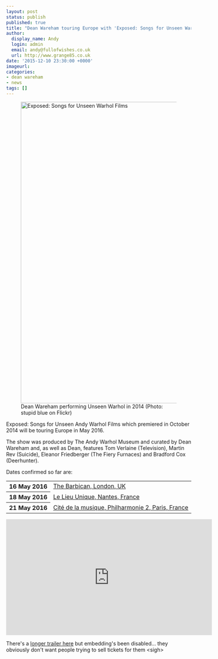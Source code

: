 ```yaml
---
layout: post
status: publish
published: true
title: "Dean Wareham touring Europe with 'Exposed: Songs for Unseen Warhol Films' in May 2016"
author:
  display_name: Andy
  login: admin
  email: andy@fullofwishes.co.uk
  url: http://www.grange85.co.uk
date: '2015-12-10 23:30:00 +0000'
imageurl:
categories:
- dean wareham
- news
tags: []
---
```

<figure><a data-flickr-embed="true"  href="https://www.flickr.com/photos/bluelaemmle/15564512766/in/album-72157648879688811/" title="Exposed: Songs for Unseen Warhol Films"><img src="https://farm6.staticflickr.com/5606/15564512766_f57d909680_b.jpg" width="1024" height="819" alt="Exposed: Songs for Unseen Warhol Films"></a><script async src="//embedr.flickr.com/assets/client-code.js" charset="utf-8"></script><figcaption class="caption-text">Dean Wareham performing Unseen Warhol in 2014 (Photo: stupid blue on Flickr)</figcaption></figure>
<p class="lead">Exposed: Songs for Unseen Andy Warhol Films which premiered in October 2014 will be touring Europe in May 2016.</p>
<p>The show was produced by The Andy Warhol Museum and curated by Dean Wareham and, as well as Dean, features Tom Verlaine (Television), Martin Rev (Suicide), Eleanor Friedberger (The Fiery Furnaces) and Bradford Cox (Deerhunter).</p>
<p>Dates confirmed so far are:</p>
<table class="table table-striped">
        <tbody><tr>
        <th class="col-md-4">16 May 2016</th>
        <td class="col-md-8"><a href="/database/dean-wareham/shows/2016/2015-05-16-dean-wareham-the-barbican-london-uk/">The Barbican, London, UK</a></td>
        </tr>
        <tr>
        <th class="col-md-4">18 May 2016</th>
        <td class="col-md-8"><a href="/database/dean-wareham/shows/2016/2016-05-18-dean-wareham-le-lieu-unique-nantes-france/">Le Lieu Unique, Nantes, France</a></td>
        </tr>
        <tr>
        <th class="col-md-4">21 May 2016</th>
        <td class="col-md-8"><a href="/database/dean-wareham/shows/2016/2016-05-21-dean-wareham-philharmonie-2-paris-france/">Cité de la musique, Philharmonie 2, Paris, France</a></td>
        </tr>
</tbody></table>

<iframe width="560" height="315" src="https://www.youtube.com/embed/Ggr8IJrAQ2o" frameborder="0" allowfullscreen></iframe>

<p>There's a <a href="https://vimeo.com/135338173">longer trailer here</a> but embedding's been disabled... <span class="text-muted">they obviously don't want people trying to sell tickets for them &lt;sigh&gt;</p>
